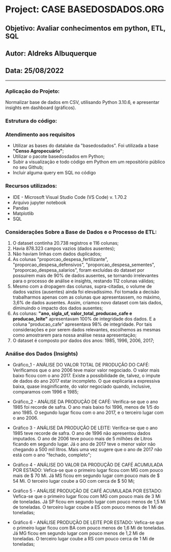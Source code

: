 # Project: CASE BASEDOSDADOS.ORG
## Objetivo: Avaliar conhecimentos em python, ETL, SQL
## Autor: Aldreks Albuquerque
## Data: 25/08/2022

--------------------------------------------------------------------------------------------------------- 

### Aplicação do Projeto:
Normalizar base de dados em CSV, utilisando Python 3.10.6, e apresentar insights em dashboard (gráficos).

### Estrutura do código:

### Atendimento aos requisitos
- Utilizar as bases do datalake da "basedosdados". Foi utilizada a base <b>"Censo Agropecuário"</b>;
- Utilizar o pacote basedosdados em Python;
- Subir a visualização e todo código em Python em um repositório público no seu Github;
- Incluir alguma query em SQL no código 

### Recursos utilizados:
- IDE - Microsoft Visual Studio Code (VS Code)  v. 1.70.2
- Arquivo jupyter notebook
- Pandas
- Matplotlib
- SQL

### Considerações Sobre a Base de Dados e o Processo de ETL:
1. O dataset continha 20.738 registros e 116 colunas;
2. Havia 878.323 campos vazios (dados ausentes);
3. Não haviam linhas com dados duplicados;
4. As colunas "proporcao_despesa_fertilizante", "proporcao_despesa_defensivos", "proporcao_despesa_sementes", "proporcao_despesa_salarios", foram
excluídas do dataset por possuírem mais de 90% de dados ausentes, se tornando irrelevantes para o processo de análise e insights, restando 112 colunas válidas;
5. Mesmo com a dropagem das colunas, supra-citadas, o volume de dados vazios (ausentes) ainda foi elevadíssimo. Foi tomada a decisão trabalharmos apenas
com as colunas que apresentassem, no máximo, 3,6% de dados ausentes. Assim, criamos novo dataset com tais dados, diminuindo o impacto dos dados ausentes;
6. As colunas: <b>"ano, sigla_uf, valor_total_producao_cafe e producao_leite"</b> apresentavam 100% de integridade dos dados. E a coluna "producao_cafe" 
apresentava 98% de integridade. Por tais considerações e por serem dados relevantes, escolhemos as mesmas como amostrarem para nossa análise nessa apresentação;
7. O dataset é composto por dados dos anos: 1985, 1996, 2006, 2017;

### Análise dos Dados (Insights)

- Gráfico_1 - ANÁLISE DO VALOR TOTAL DE PRODUÇÃO DO CAFÉ: Verificamos que o ano 2006 teve maior valor negociado. O valor mais baixo ficou com o ano 2017. Existe
a possibilidade de, talvez, o impute de dados do ano 2017 estar incompleto. O que explicaria a expressiva baixa, quase insginificante, do valor negociado
quando, inclusive, comparamos com 1996 e 1985;

- Gráfico_2 - ANÁLISE DA PRODUÇÃO DE CAFÉ: Verifica-se que o ano 1985 foi recorde de safra. O ano mais baixo foi 1996, menos de 1/5 do ano 1985. O segundo lugar
ficou com o ano 2017, e o terceiro lugar com o ano 2006.

- Gráfico 3 - ANÁLISE DA PRODUÇÃO DE LEITE: Verifica-se que o ano 1985 teve recorde de safra. O ano de 1996 não apresentou dados imputados. O ano de 2006 teve pouco mais de 5 milhões de Litros ficando em segundo lugar. Já o ano de 2017 teve o menor valor não chegando a 500 mil litros. Mais uma vez sugere que o ano de 2017 não está
com o ano "fechado, completo";

- Gráfico 4 - ANÁLISE DO VALOR DA PRODUÇÃO DE CAFÉ ACUMULADA POR ESTADO: Vefica-se que o primeiro lugar ficou com MG com pouco mais de $ 70 Mi. Já MS ficou em segundo lugar com pouco mais de $ 54 Mi. O terceiro lugar coube a GO com cerca de $ 50 Mi;

- Gráfico 5 - ANÁLISE PRODUÇÃO DE CAFÉ ACUMULADA POR ESTADO: Vefica-se que o primeiro lugar ficou com MG com pouco mais de 3 Mi de toneladas. Já SP ficou em segundo lugar com pouco menos de 1,5 Mi de toneladas. O terceiro lugar coube a ES com pouco menos de 1 Mi de toneladas;
 
- Gráfico 6 - ANÁLISE PRODUÇÃO DE LEITE POR ESTADO: Vefica-se que o primeiro lugar ficou com BA com pouco menos de 1,6 Mi de toneladas. Já MG ficou em segundo lugar com pouco menos de 1,2 Mi de toneladas. O terceiro lugar coube a RS com pouco cerca de 1 Mi de toneladas;


